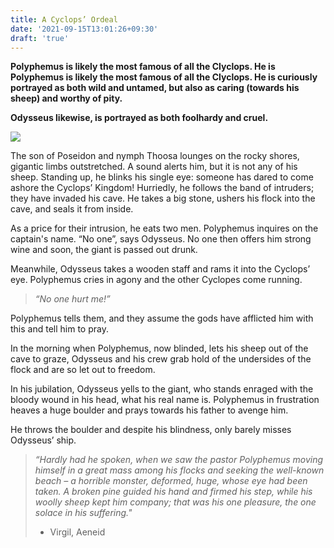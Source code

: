 ```yaml
---
title: A Cyclops’ Ordeal
date: '2021-09-15T13:01:26+09:30'
draft: 'true'
---
```

**Polyphemus is likely the most famous of all the Clyclops. He is Polyphemus is likely the most famous of all the Clyclops. He is curiously portrayed as both wild and untamed, but also as caring (towards his sheep) and worthy of pity.**

**Odysseus likewise, is portrayed as both foolhardy and cruel.**

![](/images/uploads/737px-guido_reni_-_polyphemus_-_google_art_project.jpg)



The son of Poseidon and nymph Thoosa lounges on the rocky shores, gigantic limbs outstretched. A sound alerts him, but it is not any of his sheep. Standing up, he blinks his single eye: someone has dared to come ashore the Cyclops’ Kingdom! Hurriedly, he follows the band of intruders; they have invaded his cave. He takes a big stone, ushers his flock into the cave, and seals it from inside. 

As a price for their intrusion, he eats two men. 
Polyphemus inquires on the captain's name. “No one”, says Odysseus. No one then offers him strong wine and soon, the giant is passed out drunk. 

Meanwhile, Odysseus takes a wooden staff and rams it into the Cyclops’ eye. Polyphemus cries in agony and the other Cyclopes come running. 

> _“No one hurt me!”_

Polyphemus tells them, and they assume the gods have afflicted him with this and tell him to pray.

In the morning when Polyphemus, now blinded, lets his sheep out of the cave to graze, Odysseus and his crew grab hold of the undersides of the flock and are so let out to freedom. 

In his jubilation, Odysseus yells to the giant, who stands enraged with the bloody wound in his head, what his real name is. Polyphemus in frustration heaves a huge boulder and prays towards his father to avenge him. 

He throws the boulder and despite his blindness, only barely misses Odysseus’ ship.

> _“Hardly had he spoken, when we saw the pastor Polyphemus moving himself in a great mass among his flocks and seeking the well-known beach – a horrible monster, deformed, huge, whose eye had been taken. A broken pine guided his hand and firmed his step, while his woolly sheep kept him company; that was his one pleasure, the one solace in his suffering."_
>
> * Virgil, Aeneid
